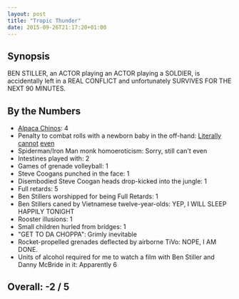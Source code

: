 ```yaml
---
layout: post
title: "Tropic Thunder"
date: 2015-09-26T21:17:20+01:00
---
```


## Synopsis

BEN STILLER, an ACTOR playing an ACTOR playing a SOLDIER, is accidentally left in a REAL CONFLICT and unfortunately SURVIVES FOR THE NEXT 90 MINUTES.

## By the Numbers

* [Alpaca Chinos](http://www.polyvore.com/chlo%C3%A9_camel_alpaca_herringbone_pants/thing?id=22686504): 4
* Penalty to combat rolls with a newborn baby in the off-hand: [Literally](/filmreviews/shoot-em-up/) [cannot](/filmreviews/hellboy-ii-the-golden-army/) [even](https://twitter.com/#!/i_renton/status/191642136020656129)
* Spiderman/Iron Man monk homoeroticism: Sorry, still can't even
* Intestines played with: 2
* Games of grenade volleyball: 1
* Steve Coogans punched in the face: 1
* Disembodied Steve Coogan heads drop-kicked into the jungle: 1
* Full retards: 5
* Ben Stillers worshipped for being Full Retards: 1
* Ben Stillers caned by Vietnamese twelve-year-olds: YEP, I WILL SLEEP HAPPILY TONIGHT
* Rooster illusions: 1
* Small children hurled from bridges: 1
* "GET TO DA CHOPPA": Grimly inevitable
* Rocket-propelled grenades deflected by airborne TiVo: NOPE, I AM DONE.
* Units of alcohol required for me to watch a film with Ben Stiller and Danny McBride in it: Apparently 6

## Overall: -2 / 5
